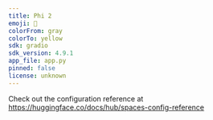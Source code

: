 ```yaml
---
title: Phi 2
emoji: 🏢
colorFrom: gray
colorTo: yellow
sdk: gradio
sdk_version: 4.9.1
app_file: app.py
pinned: false
license: unknown
---
```


Check out the configuration reference at https://huggingface.co/docs/hub/spaces-config-reference
